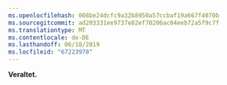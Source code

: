 ```yaml
---
ms.openlocfilehash: 008be24dcfc9a32b8950a57ccbaf19a667f4070b
ms.sourcegitcommit: ad203331ee9737e82ef70206ac04eeb72a5f9c7f
ms.translationtype: MT
ms.contentlocale: de-DE
ms.lasthandoff: 06/18/2019
ms.locfileid: "67223978"
---
```

**Veraltet.**